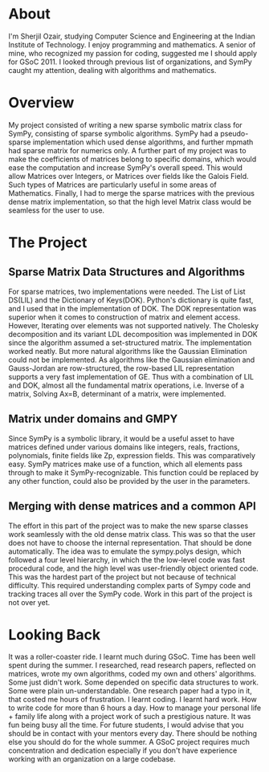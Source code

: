 About
=====
I'm Sherjil Ozair, studying Computer Science and Engineering at the Indian Institute of Technology. I enjoy programming and mathematics. A senior of mine, who recognized my passion for coding, suggested me I should apply for GSoC 2011. I looked through previous list of organizations, and SymPy caught my attention, dealing with algorithms and mathematics.

Overview
========
My project consisted of writing a new sparse symbolic matrix class for SymPy, consisting of sparse symbolic algorithms. SymPy had a pseudo-sparse implementation which used dense algorithms, and further mpmath had sparse matrix for numerics only.
A further part of my project was to make the coefficients of matrices belong to specific domains, which would ease the computation and increase SymPy's overall speed. This would allow Matrices over Integers, or Matrices over fields like the Galois Field. Such types of Matrices are particularly useful in some areas of Mathematics.
Finally, I had to merge the sparse matrices with the previous dense matrix implementation, so that the high level Matrix class would be seamless for the user to use.

The Project
==========

Sparse Matrix Data Structures and Algorithms
---
For sparse matrices, two implementations were needed. The List of List DS(LIL) and the Dictionary of Keys(DOK). Python's dictionary is quite fast, and I used that in the implementation of DOK. The DOK representation was superior when it comes to construction of matrix and element access. However, Iterating over elements was not supported natively. The Cholesky decomposition and its variant LDL decomposition was implemented in DOK since the algorithm assumed a set-structured matrix. The implementation worked neatly. But more natural algorithms like the Gaussian Elimination could not be implemented. As algorithms like the Gaussian elimination and Gauss-Jordan are row-structured, the row-based LIL representation supports a very fast implementation of GE. Thus with a combination of LIL and DOK, almost all the fundamental matrix operations, i.e. Inverse of a matrix, Solving Ax=B, determinant of a matrix, were implemented.

Matrix under domains and GMPY
----
Since SymPy is a symbolic library, it would be a useful asset to have matrices defined under various domains like integers, reals, fractions, polynomials, finite fields like Zp, expression fields. This was comparatively easy. SymPy matrices make use of a function, which all elements pass through to make it SymPy-recognizable. This function could be replaced by any other function, could also be provided by the user in the parameters.

Merging with dense matrices and a common API
------------------------------------------
The effort in this part of the project was to make the new sparse classes work seamlessly with the old dense matrix class. This was so that the user does not have to choose the internal representation. That should be done automatically. The idea was to emulate the sympy.polys design, which followed a four level hierarchy, in which the the low-level code was fast procedural code, and the high level was user-friendly object oriented code. This was the hardest part of the project but not because of technical difficulty. This required understanding complex parts of Sympy code and tracking traces all over the SymPy code. Work in this part of the project is not over yet.

Looking Back
==============================
It was a roller-coaster ride. I learnt much during GSoC. Time has been well spent during the summer. I researched, read research papers, reflected on matrices, wrote my own algorithms, coded my own and others' algorithms. Some just didn't work. Some depended on specific data structures to work. Some were plain un-understandable. One research paper had a typo in it, that costed me hours of frustration. I learnt coding. I learnt hard work. How to write code for more than 6 hours a day. How to manage your personal life + family life along with a project work of such a prestigious nature. It was fun being busy all the time.
For future students, I would advise that you should be in contact with your mentors every day. There should be nothing else you should do for the whole summer. A GSoC project requires much concentration and dedication especially if you don't have experience working with an organization on a large codebase.